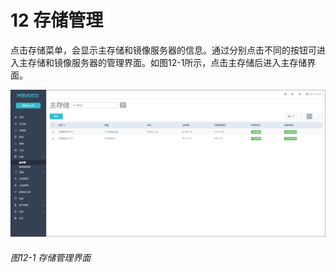 # 12 存储管理

点击存储菜单，会显示主存储和镜像服务器的信息。通过分别点击不同的按钮可进入主存储和镜像服务器的管理界面。如图12-1所示，点击主存储后进入主存储界面。

![png](../images/12-1.png "图12-1 存储管理界面")
###### 图12-1 存储管理界面
